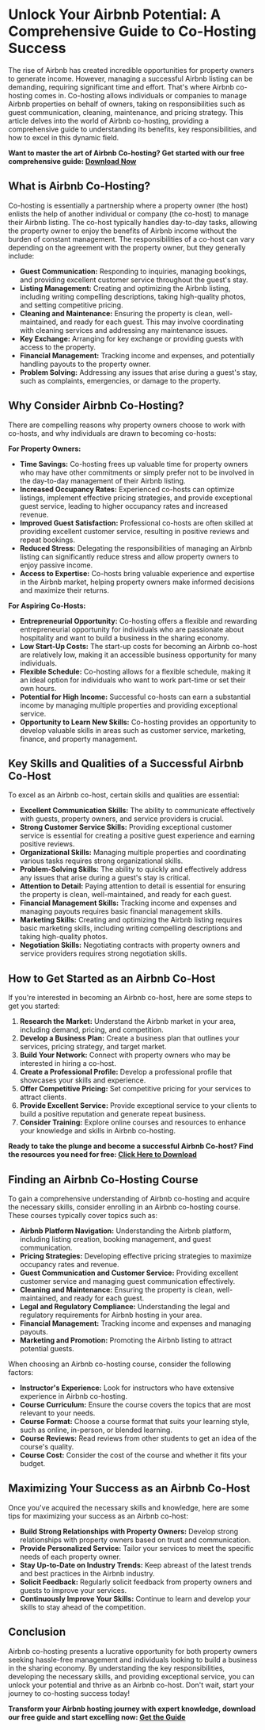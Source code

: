 # Unlock Your Airbnb Potential: A Comprehensive Guide to Co-Hosting Success

The rise of Airbnb has created incredible opportunities for property owners to generate income. However, managing a successful Airbnb listing can be demanding, requiring significant time and effort. That's where Airbnb co-hosting comes in. Co-hosting allows individuals or companies to manage Airbnb properties on behalf of owners, taking on responsibilities such as guest communication, cleaning, maintenance, and pricing strategy. This article delves into the world of Airbnb co-hosting, providing a comprehensive guide to understanding its benefits, key responsibilities, and how to excel in this dynamic field.

**Want to master the art of Airbnb Co-hosting? Get started with our free comprehensive guide: [Download Now](https://udemywork.com/airbnb-co-hosting-course)**

## What is Airbnb Co-Hosting?

Co-hosting is essentially a partnership where a property owner (the host) enlists the help of another individual or company (the co-host) to manage their Airbnb listing. The co-host typically handles day-to-day tasks, allowing the property owner to enjoy the benefits of Airbnb income without the burden of constant management. The responsibilities of a co-host can vary depending on the agreement with the property owner, but they generally include:

*   **Guest Communication:** Responding to inquiries, managing bookings, and providing excellent customer service throughout the guest's stay.
*   **Listing Management:** Creating and optimizing the Airbnb listing, including writing compelling descriptions, taking high-quality photos, and setting competitive pricing.
*   **Cleaning and Maintenance:** Ensuring the property is clean, well-maintained, and ready for each guest. This may involve coordinating with cleaning services and addressing any maintenance issues.
*   **Key Exchange:** Arranging for key exchange or providing guests with access to the property.
*   **Financial Management:** Tracking income and expenses, and potentially handling payouts to the property owner.
*   **Problem Solving:** Addressing any issues that arise during a guest's stay, such as complaints, emergencies, or damage to the property.

## Why Consider Airbnb Co-Hosting?

There are compelling reasons why property owners choose to work with co-hosts, and why individuals are drawn to becoming co-hosts:

**For Property Owners:**

*   **Time Savings:** Co-hosting frees up valuable time for property owners who may have other commitments or simply prefer not to be involved in the day-to-day management of their Airbnb listing.
*   **Increased Occupancy Rates:** Experienced co-hosts can optimize listings, implement effective pricing strategies, and provide exceptional guest service, leading to higher occupancy rates and increased revenue.
*   **Improved Guest Satisfaction:** Professional co-hosts are often skilled at providing excellent customer service, resulting in positive reviews and repeat bookings.
*   **Reduced Stress:** Delegating the responsibilities of managing an Airbnb listing can significantly reduce stress and allow property owners to enjoy passive income.
*   **Access to Expertise:** Co-hosts bring valuable experience and expertise in the Airbnb market, helping property owners make informed decisions and maximize their returns.

**For Aspiring Co-Hosts:**

*   **Entrepreneurial Opportunity:** Co-hosting offers a flexible and rewarding entrepreneurial opportunity for individuals who are passionate about hospitality and want to build a business in the sharing economy.
*   **Low Start-Up Costs:** The start-up costs for becoming an Airbnb co-host are relatively low, making it an accessible business opportunity for many individuals.
*   **Flexible Schedule:** Co-hosting allows for a flexible schedule, making it an ideal option for individuals who want to work part-time or set their own hours.
*   **Potential for High Income:** Successful co-hosts can earn a substantial income by managing multiple properties and providing exceptional service.
*   **Opportunity to Learn New Skills:** Co-hosting provides an opportunity to develop valuable skills in areas such as customer service, marketing, finance, and property management.

## Key Skills and Qualities of a Successful Airbnb Co-Host

To excel as an Airbnb co-host, certain skills and qualities are essential:

*   **Excellent Communication Skills:** The ability to communicate effectively with guests, property owners, and service providers is crucial.
*   **Strong Customer Service Skills:** Providing exceptional customer service is essential for creating a positive guest experience and earning positive reviews.
*   **Organizational Skills:** Managing multiple properties and coordinating various tasks requires strong organizational skills.
*   **Problem-Solving Skills:** The ability to quickly and effectively address any issues that arise during a guest's stay is critical.
*   **Attention to Detail:** Paying attention to detail is essential for ensuring the property is clean, well-maintained, and ready for each guest.
*   **Financial Management Skills:** Tracking income and expenses and managing payouts requires basic financial management skills.
*   **Marketing Skills:** Creating and optimizing the Airbnb listing requires basic marketing skills, including writing compelling descriptions and taking high-quality photos.
*   **Negotiation Skills:** Negotiating contracts with property owners and service providers requires strong negotiation skills.

## How to Get Started as an Airbnb Co-Host

If you're interested in becoming an Airbnb co-host, here are some steps to get you started:

1.  **Research the Market:** Understand the Airbnb market in your area, including demand, pricing, and competition.
2.  **Develop a Business Plan:** Create a business plan that outlines your services, pricing strategy, and target market.
3.  **Build Your Network:** Connect with property owners who may be interested in hiring a co-host.
4.  **Create a Professional Profile:** Develop a professional profile that showcases your skills and experience.
5.  **Offer Competitive Pricing:** Set competitive pricing for your services to attract clients.
6.  **Provide Excellent Service:** Provide exceptional service to your clients to build a positive reputation and generate repeat business.
7.  **Consider Training:** Explore online courses and resources to enhance your knowledge and skills in Airbnb co-hosting.

**Ready to take the plunge and become a successful Airbnb Co-host? Find the resources you need for free: [Click Here to Download](https://udemywork.com/airbnb-co-hosting-course)**

## Finding an Airbnb Co-Hosting Course

To gain a comprehensive understanding of Airbnb co-hosting and acquire the necessary skills, consider enrolling in an Airbnb co-hosting course. These courses typically cover topics such as:

*   **Airbnb Platform Navigation:** Understanding the Airbnb platform, including listing creation, booking management, and guest communication.
*   **Pricing Strategies:** Developing effective pricing strategies to maximize occupancy rates and revenue.
*   **Guest Communication and Customer Service:** Providing excellent customer service and managing guest communication effectively.
*   **Cleaning and Maintenance:** Ensuring the property is clean, well-maintained, and ready for each guest.
*   **Legal and Regulatory Compliance:** Understanding the legal and regulatory requirements for Airbnb hosting in your area.
*   **Financial Management:** Tracking income and expenses and managing payouts.
*   **Marketing and Promotion:** Promoting the Airbnb listing to attract potential guests.

When choosing an Airbnb co-hosting course, consider the following factors:

*   **Instructor's Experience:** Look for instructors who have extensive experience in Airbnb co-hosting.
*   **Course Curriculum:** Ensure the course covers the topics that are most relevant to your needs.
*   **Course Format:** Choose a course format that suits your learning style, such as online, in-person, or blended learning.
*   **Course Reviews:** Read reviews from other students to get an idea of the course's quality.
*   **Course Cost:** Consider the cost of the course and whether it fits your budget.

## Maximizing Your Success as an Airbnb Co-Host

Once you've acquired the necessary skills and knowledge, here are some tips for maximizing your success as an Airbnb co-host:

*   **Build Strong Relationships with Property Owners:** Develop strong relationships with property owners based on trust and communication.
*   **Provide Personalized Service:** Tailor your services to meet the specific needs of each property owner.
*   **Stay Up-to-Date on Industry Trends:** Keep abreast of the latest trends and best practices in the Airbnb industry.
*   **Solicit Feedback:** Regularly solicit feedback from property owners and guests to improve your services.
*   **Continuously Improve Your Skills:** Continue to learn and develop your skills to stay ahead of the competition.

## Conclusion

Airbnb co-hosting presents a lucrative opportunity for both property owners seeking hassle-free management and individuals looking to build a business in the sharing economy. By understanding the key responsibilities, developing the necessary skills, and providing exceptional service, you can unlock your potential and thrive as an Airbnb co-host. Don't wait, start your journey to co-hosting success today!

**Transform your Airbnb hosting journey with expert knowledge, download our free guide and start excelling now: [Get the Guide](https://udemywork.com/airbnb-co-hosting-course)**

